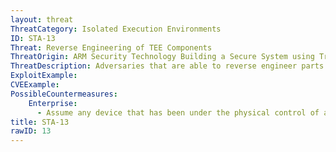 ```yaml
---
layout: threat
ThreatCategory: Isolated Execution Environments
ID: STA-13
Threat: Reverse Engineering of TEE Components
ThreatOrigin: ARM Security Technology Building a Secure System using TrustZone Technology [^210]
ThreatDescription: Adversaries that are able to reverse engineer parts of the TEE may gain access to cryptographic secrets and other sensitive information.
ExploitExample:
CVEExample:
PossibleCountermeasures:
    Enterprise:
      - Assume any device that has been under the physical control of an attacker for any timeframe sufficient to have executed this attack has been permanently compromised and should be transitioned to end-of-lifecycle.
title: STA-13
rawID: 13
---
```

